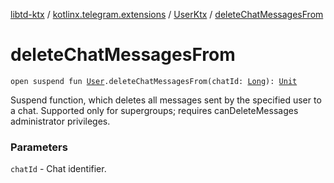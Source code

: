 [libtd-ktx](../../index.md) / [kotlinx.telegram.extensions](../index.md) / [UserKtx](index.md) / [deleteChatMessagesFrom](./delete-chat-messages-from.md)

# deleteChatMessagesFrom

`open suspend fun `[`User`](https://tdlibx.github.io/td/docs/org/drinkless/td/libcore/telegram/TdApi.User.html)`.deleteChatMessagesFrom(chatId: `[`Long`](https://kotlinlang.org/api/latest/jvm/stdlib/kotlin/-long/index.html)`): `[`Unit`](https://kotlinlang.org/api/latest/jvm/stdlib/kotlin/-unit/index.html)

Suspend function, which deletes all messages sent by the specified user to a chat. Supported
only for supergroups; requires canDeleteMessages administrator privileges.

### Parameters

`chatId` - Chat identifier.